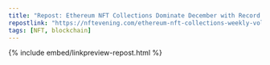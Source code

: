 ```yaml
---
title: "Repost: Ethereum NFT Collections Dominate December with Record Sales"
repostlink: "https://nftevening.com/ethereum-nft-collections-weekly-volume-304m/"
tags: [NFT, blockchain]
---
```


{% include embed/linkpreview-repost.html %}
